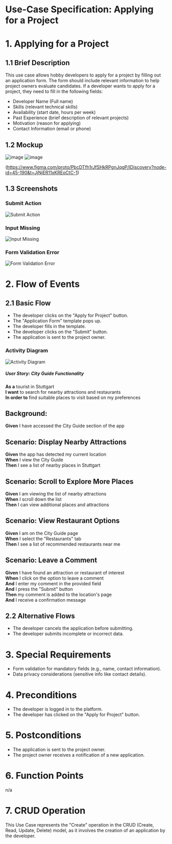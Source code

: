 # Use-Case Specification: Applying for a Project

# 1. Applying for a Project

## 1.1 Brief Description
This use case allows hobby developers to apply for a project by filling out an application form. The form should include relevant information to help project owners evaluate candidates. If a developer wants to apply for a project, they need to fill in the following fields:

- Developer Name (Full name)
- Skills (relevant technical skills)
- Availability (start date, hours per week)
- Past Experience (brief description of relevant projects)
- Motivation (reason for applying)
- Contact Information (email or phone)


## 1.2 Mockup 

![image](https://github.com/user-attachments/assets/2a3d45ca-aa2a-42a1-8b4a-e0850d4da31b)
![image](https://github.com/user-attachments/assets/4a13dc23-dab9-412a-95e9-4a3b660545c5)


(https://www.figma.com/proto/PbcDTfh1rJfSHkRPgnJqgP/IDiscovery?node-id=45-190&t=JjNjER11xKREoCtC-1)

## 1.3 Screenshots
### Submit Action
![Submit Action](../screenshots/uc5_validation.jpg)

### Input Missing
![Input Missing](../screenshots/uc5_input_missing.png)

### Form Validation Error
![Form Validation Error](../screenshots/uc5_error.jpg)

# 2. Flow of Events

## 2.1 Basic Flow
- The developer clicks on the "Apply for Project" button.
- The "Application Form" template pops up.
- The developer fills in the template.
- The developer clicks on the "Submit" button.
- The application is sent to the project owner.

### Activity Diagram
![Activity Diagram](../activity_diagrams/UC5_activity_diagram_applying_for_a_project.png)

##### User Story: City Guide Functionality

**As a** tourist in Stuttgart  
**I want** to search for nearby attractions and restaurants  
**In order to** find suitable places to visit based on my preferences  

## Background:
   **Given** I have accessed the City Guide section of the app  

## Scenario: Display Nearby Attractions
   **Given** the app has detected my current location  
   **When** I view the City Guide  
   **Then** I see a list of nearby places in Stuttgart  

## Scenario: Scroll to Explore More Places
   **Given** I am viewing the list of nearby attractions  
   **When** I scroll down the list  
   **Then** I can view additional places and attractions  

## Scenario: View Restaurant Options
   **Given** I am on the City Guide page  
   **When** I select the "Restaurants" tab  
   **Then** I see a list of recommended restaurants near me  

## Scenario: Leave a Comment
   **Given** I have found an attraction or restaurant of interest  
   **When** I click on the option to leave a comment  
   **And** I enter my comment in the provided field  
   **And** I press the "Submit" button  
   **Then** my comment is added to the location's page  
   **And** I receive a confirmation message  

## 2.2 Alternative Flows
- The developer cancels the application before submitting.
- The developer submits incomplete or incorrect data.

# 3. Special Requirements
- Form validation for mandatory fields (e.g., name, contact information).
- Data privacy considerations (sensitive info like contact details).

# 4. Preconditions
- The developer is logged in to the platform.
- The developer has clicked on the "Apply for Project" button.

# 5. Postconditions
- The application is sent to the project owner.
- The project owner receives a notification of a new application.


# 6. Function Points
n/a

# 7. CRUD Operation
This Use Case represents the "Create" operation in the CRUD (Create, Read, Update, Delete) model, as it involves the creation of an application by the developer.
